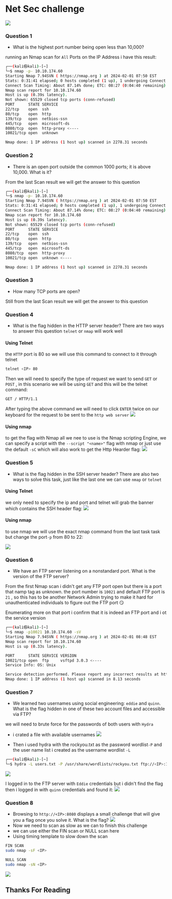 # Net Sec challenge

![](https://i.imgur.com/2eH4ylG.png)

### Question 1
- What is the highest port number being open less than 10,000?

running an Nmap scan for `All` Ports on the IP Address i have this result:
```bash
┌──(kali㉿kali)-[~]
└─$ nmap -p- 10.10.174.60                                            
Starting Nmap 7.94SVN ( https://nmap.org ) at 2024-02-01 07:50 EST
Stats: 0:31:41 elapsed; 0 hosts completed (1 up), 1 undergoing Connect Scan
Connect Scan Timing: About 87.14% done; ETC: 08:27 (0:04:40 remaining)
Nmap scan report for 10.10.174.60
Host is up (0.39s latency).
Not shown: 65529 closed tcp ports (conn-refused)
PORT      STATE SERVICE
22/tcp    open  ssh
80/tcp    open  http
139/tcp   open  netbios-ssn
445/tcp   open  microsoft-ds
8080/tcp  open  http-proxy <---- 
10021/tcp open  unknown

Nmap done: 1 IP address (1 host up) scanned in 2278.31 seconds
```
### Question 2
- There is an open port outside the common 1000 ports; it is above 10,000. What is it?

From the last Scan result we will get the answer to this question
```bash
┌──(kali㉿kali)-[~]
└─$ nmap -p- 10.10.174.60                                            
Starting Nmap 7.94SVN ( https://nmap.org ) at 2024-02-01 07:50 EST
Stats: 0:31:41 elapsed; 0 hosts completed (1 up), 1 undergoing Connect Scan
Connect Scan Timing: About 87.14% done; ETC: 08:27 (0:04:40 remaining)
Nmap scan report for 10.10.174.60
Host is up (0.39s latency).
Not shown: 65529 closed tcp ports (conn-refused)
PORT      STATE SERVICE
22/tcp    open  ssh
80/tcp    open  http
139/tcp   open  netbios-ssn
445/tcp   open  microsoft-ds
8080/tcp  open  http-proxy
10021/tcp open  unknown <----

Nmap done: 1 IP address (1 host up) scanned in 2278.31 seconds
```

### Question 3 
- How many TCP ports are open?

Still from the last Scan result we will get the answer to this question

### Question 4
- What is the flag hidden in the HTTP server header?
There are two ways to answer this question `telnet` or `nmap` will work well
#### Using Telnet
the `HTTP` port is 80 so we will use this command to connect to it through telnet
```bash
telnet <IP> 80
```
Then we will need to specify the type of request we want to send `GET` or `POST` , in this scenario we will be using `GET` and this will be the telnet command:
```bash
GET / HTTP/1.1
```
After typing the above command we will need to click `ENTER` twice on our keyboard for the request to be sent to the `http web server`
![](https://i.imgur.com/dJ5QEPo.png)
#### Using nmap
to get the flag with Nmap all we nee to use is the Nmap scripting Engine, we can specify a script with the `--script "<name>"` flag with nmap or just use the default `-sC` which will also work to get the Http Hearder flag:
![](https://i.imgur.com/GCaUQ3Q.png)

### Question 5
- What is the flag hidden in the SSH server header?
There are also two ways to solve this task, just like the last one we can use `nmap` or `telnet`
#### Using Telnet 
we only need to specify the ip and port and telnet will grab the banner which contains the SSH header flag:
![](https://i.imgur.com/ZkHU5gw.png)

#### Using nmap
to use nmap we will use the exact nmap command from the last task task but change the port`-p` from 80 to 22:

![](https://i.imgur.com/aq8V2nw.png)


### Question 6
- We have an FTP server listening on a nonstandard port. What is the version of the FTP server?

From the first Nmap scan i didn't get any FTP port open but there is a port that namp tag as unknown.
the port number is `10021` and default FTP port is `21` , so this has to be another Network Admin trying to make it hard for unauthenticated individuals to figure out the FTP port 😏

Enumerating more on that port i confirm that it is indeed an FTP port and i ot the service version
```bash
┌──(kali㉿kali)-[~]
└─$ nmap -p10021 10.10.174.60 -sV                                    
Starting Nmap 7.94SVN ( https://nmap.org ) at 2024-02-01 08:48 EST
Nmap scan report for 10.10.174.60
Host is up (0.33s latency).

PORT      STATE SERVICE VERSION
10021/tcp open  ftp     vsftpd 3.0.3 <----
Service Info: OS: Unix

Service detection performed. Please report any incorrect results at https://nmap.org/submit/ .
Nmap done: 1 IP address (1 host up) scanned in 8.13 seconds
```

### Question 7
- We learned two usernames using social engineering: `eddie` and `quinn`. What is the flag hidden in one of these two account files and accessible via FTP?

we will need to brute force for the passwords of both users with `Hydra`
- i crated a file with available usernames
![](https://i.imgur.com/VvSnI3H.png)

- Then i used hydra with the rockyou.txt as the password wordlist`-P` and the user name list i created as the username wordlist `-L`
```bash
┌──(kali㉿kali)-[~]
└─$ hydra -L users.txt -P /usr/share/wordlists/rockyou.txt ftp://<IP>:10021
```

![](https://i.imgur.com/QGjsbsV.png)

I logged in to the FTP server with `Eddie` credentials but i didn't find the flag then i logged in with `quinn` credentials and found it:
![](https://i.imgur.com/D8a0grf.png)

### Question 8
- Browsing to `http://<IP>:8080` displays a small challenge that will give you a flag once you solve it. What is the flag?
![](https://i.imgur.com/uqly5Ir.png)
- Now we need to scan as slow as we can to finish this challenge
- we can use either the FIN scan or NULL scan here
- Using timing template to slow down the scan

```bash
FIN SCAN
sudo nmap -sF <IP>
```

```bash
NULL SCAN
sudo nmap -sN <IP>
```

![](https://i.imgur.com/qae5wxH.png)

## Thanks For Reading
